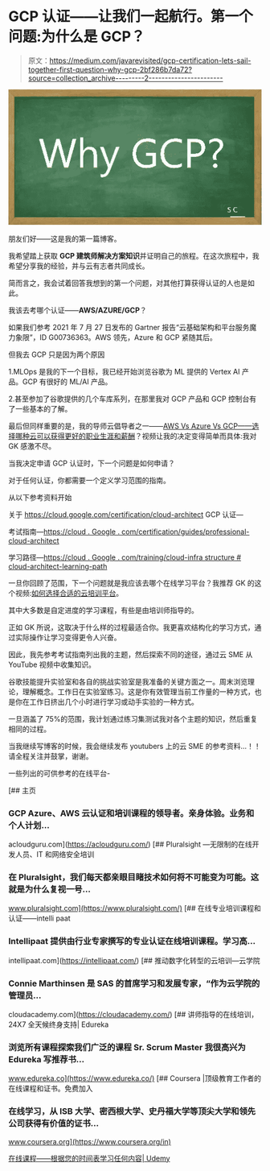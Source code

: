 # GCP 认证——让我们一起航行。第一个问题:为什么是 GCP？

> 原文：<https://medium.com/javarevisited/gcp-certification-lets-sail-together-first-question-why-gcp-2bf286b7da72?source=collection_archive---------2----------------------->

![](img/93343b5aa62956bb6d703a71999719c9.png)

朋友们好——这是我的第一篇博客。

我希望踏上获取 **GCP 建筑师解决方案知识**并证明自己的旅程。在这次旅程中，我希望分享我的经验，并与云有志者共同成长。

简而言之，我会试着回答我想到的第一个问题，对其他打算获得认证的人也是如此。

我该去考哪个认证——**AWS/AZURE/GCP**？

如果我们参考 2021 年 7 月 27 日发布的 Gartner 报告“云基础架构和平台服务魔力象限”，ID G00736363。AWS 领先，Azure 和 GCP 紧随其后。

但我去 GCP 只是因为两个原因

1.MLOps 是我的下一个目标，我已经开始浏览谷歌为 ML 提供的 Vertex AI 产品。GCP 有很好的 ML/AI 产品。

2.甚至参加了谷歌提供的几个车库系列，在那里我对 GCP 产品和 GCP 控制台有了一些基本的了解。

最后但同样重要的是，我的导师云倡导者之一——[AWS Vs Azure Vs GCP——选择哪种云可以获得更好的职业生涯和薪酬](https://www.youtube.com/watch?v=UJ6-k19gMbk)？视频让我的决定变得简单而具体:我对 GK 感激不尽。

当我决定申请 GCP 认证时，下一个问题是如何申请？

对于任何认证，你都需要一个定义学习范围的指南。

从以下参考资料开始

关于 https://cloud.google.com/certification/cloud-architect GCP 认证—

考试指南—[https://cloud . Google . com/certification/guides/professional-cloud-architect](https://cloud.google.com/certification/guides/professional-cloud-architect)

学习路径—[https://cloud . Google . com/training/cloud-infra structure # cloud-architect-learning-path](https://cloud.google.com/training/cloud-infrastructure#cloud-architect-learning-path)

一旦你回顾了范围，下一个问题就是我应该去哪个在线学习平台？我推荐 GK 的这个视频:[如何选择合适的云培训平台](https://www.youtube.com/watch?v=9-ykVNTn7ys)。

其中大多数是自定进度的学习课程，有些是由培训师指导的。

正如 GK 所说，这取决于什么样的过程最适合你。我更喜欢结构化的学习方式，通过实际操作让学习变得更令人兴奋。

因此，我先参考考试指南列出我的主题，然后探索不同的途径，通过云 SME 从 YouTube 视频中收集知识。

谷歌技能提升实验室和各自的挑战实验室是我准备的关键方面之一。周末浏览理论，理解概念。工作日在实验室练习。这是你有效管理当前工作量的一种方式，也是你在工作日挤出几个小时进行学习或动手实验的一种方式。

一旦涵盖了 75%的范围，我计划通过练习集测试我对各个主题的知识，然后重复相同的过程。

当我继续写博客的时候，我会继续发布 youtubers 上的云 SME 的参考资料…！！请全程关注并鼓掌，谢谢。

一些列出的可供参考的在线平台-

[](https://acloudguru.com/) [## 主页

### GCP Azure、AWS 云认证和培训课程的领导者。亲身体验。业务和个人计划…

acloudguru.com](https://acloudguru.com/) [](https://www.pluralsight.com/) [## Pluralsight —无限制的在线开发人员、IT 和网络安全培训

### 在 Pluralsight，我们每天都亲眼目睹技术如何将不可能变为可能。这就是为什么复视一号…

www.pluralsight.com](https://www.pluralsight.com/) [](https://intellipaat.com/) [## 在线专业培训课程和认证——intelli paat

### Intellipaat 提供由行业专家撰写的专业认证在线培训课程。学习高…

intellipaat.com](https://intellipaat.com/) [](https://cloudacademy.com/) [## 推动数字化转型的云培训—云学院

### Connie Marthinsen 是 SAS 的首席学习和发展专家，“作为云学院的管理员…

cloudacademy.com](https://cloudacademy.com/) [](https://www.edureka.co/) [## 讲师指导的在线培训，24X7 全天候终身支持| Edureka

### 浏览所有课程探索我们广泛的课程 Sr. Scrum Master 我很高兴为 Edureka 写推荐书…

www.edureka.co](https://www.edureka.co/) [](https://www.coursera.org/in) [## Coursera |顶级教育工作者的在线课程和证书。免费加入

### 在线学习，从 ISB 大学、密西根大学、史丹福大学等顶尖大学和领先公司获得有价值的证书…

www.coursera.org](https://www.coursera.org/in) 

[在线课程——根据您的时间表学习任何内容| Udemy](https://www.udemy.com/)